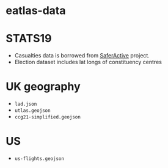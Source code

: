 # eatlas-data

# STATS19

* Casualties data is borrowed from [SaferActive](https://github.com/saferactive) project.
* Election dataset includes lat longs of constituency centres

# UK geography

* `lad.json`
* `utlas.geojson`
* `ccg21-simplified.geojson`

# US 

* `us-flights.geojson`